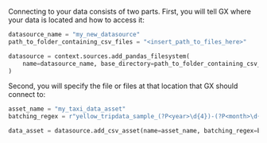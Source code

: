 Connecting to your data consists of two parts.  First, you will tell GX where your data is located and how to access it:

```python
datasource_name = "my_new_datasource"
path_to_folder_containing_csv_files = "<insert_path_to_files_here>"

datasource = context.sources.add_pandas_filesystem(
    name=datasource_name, base_directory=path_to_folder_containing_csv_files
)
```

Second, you will specify the file or files at that location that GX should connect to:

```python
asset_name = "my_taxi_data_asset"
batching_regex = r"yellow_tripdata_sample_(?P<year>\d{4})-(?P<month>\d{2})\.csv"

data_asset = datasource.add_csv_asset(name=asset_name, batching_regex=batching_regex)
```